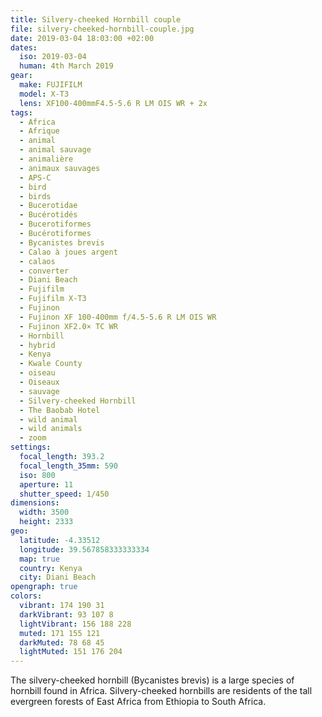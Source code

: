 ```yaml
---
title: Silvery-cheeked Hornbill couple
file: silvery-cheeked-hornbill-couple.jpg
date: 2019-03-04 18:03:00 +02:00
dates:
  iso: 2019-03-04
  human: 4th March 2019
gear:
  make: FUJIFILM
  model: X-T3
  lens: XF100-400mmF4.5-5.6 R LM OIS WR + 2x
tags:
  - Africa
  - Afrique
  - animal
  - animal sauvage
  - animalière
  - animaux sauvages
  - APS-C
  - bird
  - birds
  - Bucerotidae
  - Bucérotidés
  - Bucerotiformes
  - Bucérotiformes
  - Bycanistes brevis
  - Calao à joues argent
  - calaos
  - converter
  - Diani Beach
  - Fujifilm
  - Fujifilm X-T3
  - Fujinon
  - Fujinon XF 100-400mm f/4.5-5.6 R LM OIS WR
  - Fujinon XF2.0× TC WR
  - Hornbill
  - hybrid
  - Kenya
  - Kwale County
  - oiseau
  - Oiseaux
  - sauvage
  - Silvery-cheeked Hornbill
  - The Baobab Hotel
  - wild animal
  - wild animals
  - zoom
settings:
  focal_length: 393.2
  focal_length_35mm: 590
  iso: 800
  aperture: 11
  shutter_speed: 1/450
dimensions:
  width: 3500
  height: 2333
geo:
  latitude: -4.33512
  longitude: 39.567858333333334
  map: true
  country: Kenya
  city: Diani Beach
opengraph: true
colors:
  vibrant: 174 190 31
  darkVibrant: 93 107 8
  lightVibrant: 156 188 228
  muted: 171 155 121
  darkMuted: 78 68 45
  lightMuted: 151 176 204
---
```


The silvery-cheeked hornbill (Bycanistes brevis) is a large species of hornbill found in Africa. Silvery-cheeked hornbills are residents of the tall evergreen forests of East Africa from Ethiopia to South Africa.
